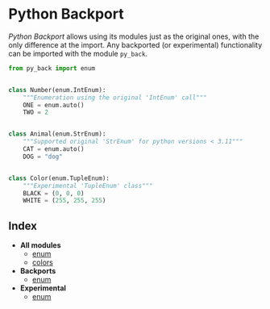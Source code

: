 # Python Backport

_Python Backport_ allows using its modules just as the original ones, with the only difference at the import.
Any backported (or experimental) functionality can be imported with the module `py_back`.

```python
from py_back import enum


class Number(enum.IntEnum):
    """Enumeration using the original 'IntEnum' call"""
    ONE = enum.auto()
    TWO = 2


class Animal(enum.StrEnum):
    """Supported original 'StrEnum' for python versions < 3.11"""
    CAT = enum.auto()
    DOG = "dog"


class Color(enum.TupleEnum):
    """Experimental 'TupleEnum' class"""
    BLACK = (0, 0, 0)
    WHITE = (255, 255, 255)
```

## Index
- **All modules**
  - [enum](enum.md)
  - [colors](colors.md)
- **Backports**
  - [enum](enum.md#backported-classes)
- **Experimental**
  - [enum](enum.md#experimental-classes)